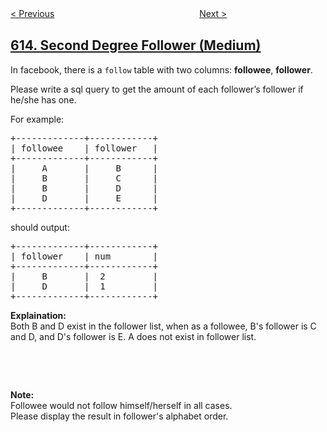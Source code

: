 <!--|This file generated by command(leetcode description); DO NOT EDIT.    |-->
<!--+----------------------------------------------------------------------+-->
<!--|@author    openset <openset.wang@gmail.com>                           |-->
<!--|@link      https://github.com/openset                                 |-->
<!--|@home      https://github.com/openset/leetcode                        |-->
<!--+----------------------------------------------------------------------+-->

[< Previous](../shortest-distance-in-a-line "Shortest Distance in a Line")
　　　　　　　　　　　　　　　　
[Next >](../average-salary-departments-vs-company "Average Salary: Departments VS Company")

## [614. Second Degree Follower (Medium)](https://leetcode.com/problems/second-degree-follower "二级关注者")

<p>In facebook, there is a <code>follow</code> table with two columns: <b>followee</b>, <b>follower</b>.</p>

<p>Please write a sql query to get the amount of each follower&rsquo;s follower if he/she has one.</p>

<p>For example:</p>

<pre>
+-------------+------------+
| followee    | follower   |
+-------------+------------+
|     A       |     B      |
|     B       |     C      |
|     B       |     D      |
|     D       |     E      |
+-------------+------------+
</pre>
should output:

<pre>
+-------------+------------+
| follower    | num        |
+-------------+------------+
|     B       |  2         |
|     D       |  1         |
+-------------+------------+
</pre>
<b>Explaination:</b><br />
Both B and D exist in the follower list, when as a followee, B&#39;s follower is C and D, and D&#39;s follower is E. A does not exist in follower list.
<p>&nbsp;</p>

<p>&nbsp;</p>
<b>Note:</b><br />
Followee would not follow himself/herself in all cases.<br />
Please display the result in follower&#39;s alphabet order.
<p>&nbsp;</p>
